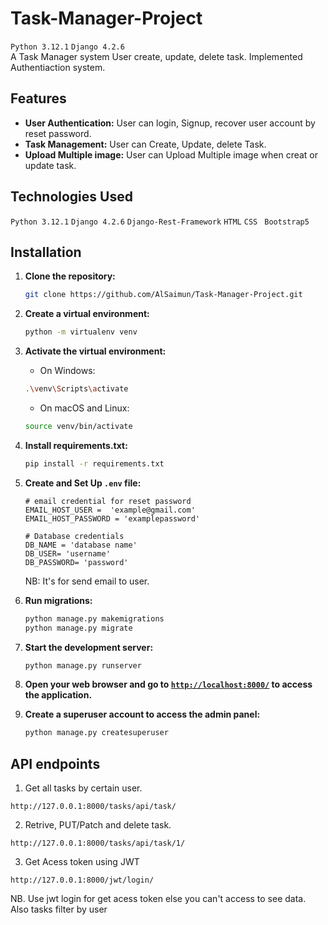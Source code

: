 # Task-Manager-Project
`Python 3.12.1` `Django 4.2.6` </br>
A Task Manager system User create, update, delete task. Implemented Authentiaction system.

## Features
- **User Authentication:** User can login, Signup, recover user account by reset password.
- **Task Management:** User can Create, Update, delete Task. 
- **Upload Multiple image:** User can Upload Multiple image when creat or update task.

## Technologies Used
`Python 3.12.1` `Django 4.2.6` `Django-Rest-Framework` `HTML` `CSS` ` Bootstrap5` </br>

## Installation
1. **Clone the repository:**
    ```bash
    git clone https://github.com/AlSaimun/Task-Manager-Project.git
    ```
2. **Create a virtual environment:**

    ```bash
    python -m virtualenv venv
    ```
3. **Activate the virtual environment:**

    - On Windows:

    ```bash
    .\venv\Scripts\activate
    ```

    - On macOS and Linux:

    ```bash
    source venv/bin/activate
    ```
4. **Install requirements.txt:**

    ```bash
    pip install -r requirements.txt
    ```
5. **Create and Set Up `.env` file:**
    ```
    # email credential for reset password
    EMAIL_HOST_USER =  'example@gmail.com'
    EMAIL_HOST_PASSWORD = 'examplepassword'
    
    # Database credentials
    DB_NAME = 'database name'
    DB_USER= 'username'
    DB_PASSWORD= 'password'
    ```
    NB: It's for send email to user.
6. **Run migrations:**

    ```bash
    python manage.py makemigrations
    python manage.py migrate
    ```

7. **Start the development server:**

    ```bash
    python manage.py runserver
    ```
    
8. **Open your web browser and go to <a href="http://localhost:8000/" target="_blank">`http://localhost:8000/`</a> to access the application.**

9. **Create a superuser account to access the admin panel:**
    ```bash
    python manage.py createsuperuser
    ```
## API endpoints
1. Get all tasks by certain user.
```
http://127.0.0.1:8000/tasks/api/task/
```
2. Retrive, PUT/Patch and delete task.
```
http://127.0.0.1:8000/tasks/api/task/1/
```
3. Get Acess token using JWT
```
http://127.0.0.1:8000/jwt/login/ 
```
NB. Use jwt login for get acess token else you can't access to see data. Also tasks filter by user


